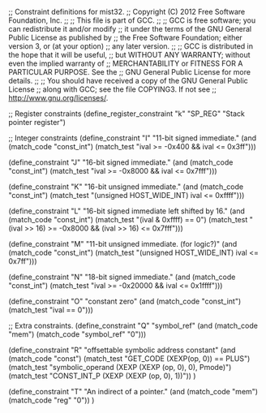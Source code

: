;; Constraint definitions for mist32.
;; Copyright (C) 2012 Free Software Foundation, Inc.
;;
;; This file is part of GCC.
;;
;; GCC is free software; you can redistribute it and/or modify
;; it under the terms of the GNU General Public License as published by
;; the Free Software Foundation; either version 3, or (at your option)
;; any later version.
;;
;; GCC is distributed in the hope that it will be useful,
;; but WITHOUT ANY WARRANTY; without even the implied warranty of
;; MERCHANTABILITY or FITNESS FOR A PARTICULAR PURPOSE.  See the
;; GNU General Public License for more details.
;;
;; You should have received a copy of the GNU General Public License
;; along with GCC; see the file COPYING3.  If not see
;; <http://www.gnu.org/licenses/>.

;; Register constraints
(define_register_constraint "k" "SP_REG"
  "Stack pointer register")

;; Integer constraints
(define_constraint "I"
  "11-bit signed immediate."
  (and (match_code "const_int")
       (match_test "ival >= -0x400 && ival <= 0x3ff")))

(define_constraint "J"
  "16-bit signed immediate."
  (and (match_code "const_int")
       (match_test "ival >= -0x8000 && ival <= 0x7fff")))

(define_constraint "K"
  "16-bit unsigned immediate."
  (and (match_code "const_int")
       (match_test "(unsigned HOST_WIDE_INT) ival <= 0xffff")))

(define_constraint "L"
  "16-bit signed immediate left shifted by 16."
  (and (match_code "const_int")
       (match_test "(ival & 0xffff) == 0")
       (match_test "(ival >> 16) >= -0x8000 && (ival >> 16) <= 0x7fff")))

(define_constraint "M"
  "11-bit unsigned immediate. (for logic?)"
  (and (match_code "const_int")
       (match_test "(unsigned HOST_WIDE_INT) ival <= 0x7ff")))

(define_constraint "N"
  "18-bit signed immediate."
  (and (match_code "const_int")
       (match_test "ival >= -0x20000 && ival <= 0x1ffff")))

(define_constraint "O"
  "constant zero"
  (and (match_code "const_int")
       (match_test "ival == 0")))

;; Extra constraints.
(define_constraint "Q"
  "symbol_ref"
  (and (match_code "mem")
       (match_code "symbol_ref" "0")))

(define_constraint "R"
  "offsettable symbolic address constant"
  (and (match_code "const")
       (match_test "GET_CODE (XEXP(op, 0)) == PLUS")
       (match_test "symbolic_operand (XEXP (XEXP (op, 0), 0), Pmode)")
       (match_test "CONST_INT_P (XEXP (XEXP (op, 0), 1))"))
)

(define_constraint "T"
  "An indirect of a pointer."
  (and (match_code "mem")
       (match_code "reg" "0"))
)
